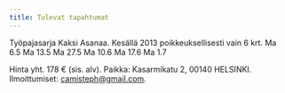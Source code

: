 ```yaml
---
title: Tulevat tapahtumat
---
```


Työpajasarja Kaksi Asanaa. Kesällä 2013 poikkeuksellisesti vain 6 krt. 
Ma 6.5
Ma 13.5
Ma 27.5
Ma 10.6
Ma 17.6
Ma 1.7

Hinta yht. 178 € (sis. alv). Paikka: Kasarmikatu 2, 00140 HELSINKI. Ilmoittumiset: camisteph@gmail.com.
